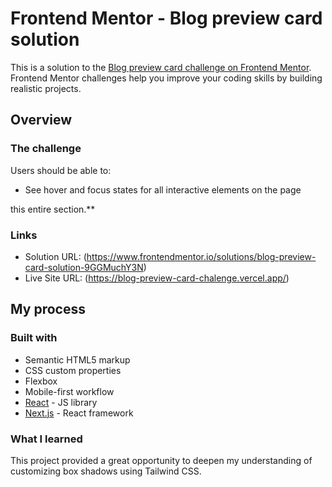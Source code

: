 # Frontend Mentor - Blog preview card solution

This is a solution to the [Blog preview card challenge on Frontend Mentor](https://www.frontendmentor.io/challenges/blog-preview-card-ckPaj01IcS). Frontend Mentor challenges help you improve your coding skills by building realistic projects. 

## Overview

### The challenge

Users should be able to:

- See hover and focus states for all interactive elements on the page

this entire section.**

### Links

- Solution URL: (https://www.frontendmentor.io/solutions/blog-preview-card-solution-9GGMuchY3N)
- Live Site URL: (https://blog-preview-card-chalenge.vercel.app/)

## My process

### Built with

- Semantic HTML5 markup
- CSS custom properties
- Flexbox
- Mobile-first workflow
- [React](https://reactjs.org/) - JS library
- [Next.js](https://nextjs.org/) - React framework


### What I learned

This project provided a great opportunity to deepen my understanding of customizing box shadows using Tailwind CSS.
